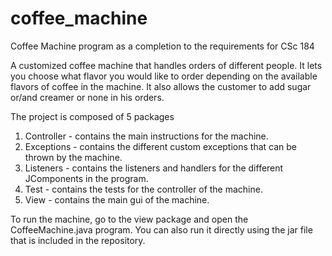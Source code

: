 coffee_machine
==============

Coffee Machine program as a completion to the requirements for CSc 184

A customized coffee machine that handles orders of different people.
It lets you choose what flavor you would like to order depending on the available
flavors of coffee in the machine.
It also allows the customer to add sugar or/and creamer or none in his orders.

The project is composed of 5 packages

1. Controller - contains the main instructions for the machine.
2. Exceptions - contains the different custom exceptions that can be thrown by
                the machine.
3. Listeners  - contains the listeners and handlers for the different JComponents
                in the program.
4. Test       - contains the tests for the controller of the machine.
5. View       - contains the main gui of the machine.


To run the machine, go to the view package and open the CoffeeMachine.java program.
You can also run it directly using the jar file that is included in the repository.
